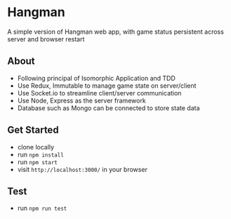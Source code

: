 # Hangman

A simple version of Hangman web app, with game status persistent across server and browser restart

## About

 * Following principal of Isomorphic Application and TDD
 * Use Redux, Immutable to manage game state on server/client
 * Use Socket.io to streamline client/server communication
 * Use Node, Express as the server framework
 * Database such as Mongo can be connected to store state data

## Get Started

 * clone locally
 * run `npm install`
 * run `npm start`
 * visit `http://localhost:3000/` in your browser

 ## Test

 * run `npm run test`
